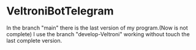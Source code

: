 # VeltroniBotTelegram
In the branch "main" there is the last version of my program.(Now is not complete)
I use the branch "develop-Veltroni" working without touch the last complete version.
